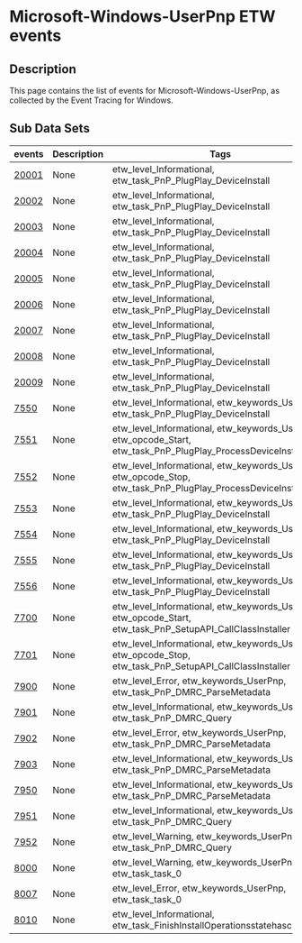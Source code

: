 # Microsoft-Windows-UserPnp ETW events

## Description
This page contains the list of events for Microsoft-Windows-UserPnp, as collected by the Event Tracing for Windows.

## Sub Data Sets
|events|Description|Tags|
|---|---|---|
|[20001](events/event-20001.md)|None|etw_level_Informational, etw_task_PnP_PlugPlay_DeviceInstall|
|[20002](events/event-20002.md)|None|etw_level_Informational, etw_task_PnP_PlugPlay_DeviceInstall|
|[20003](events/event-20003.md)|None|etw_level_Informational, etw_task_PnP_PlugPlay_DeviceInstall|
|[20004](events/event-20004.md)|None|etw_level_Informational, etw_task_PnP_PlugPlay_DeviceInstall|
|[20005](events/event-20005.md)|None|etw_level_Informational, etw_task_PnP_PlugPlay_DeviceInstall|
|[20006](events/event-20006.md)|None|etw_level_Informational, etw_task_PnP_PlugPlay_DeviceInstall|
|[20007](events/event-20007.md)|None|etw_level_Informational, etw_task_PnP_PlugPlay_DeviceInstall|
|[20008](events/event-20008.md)|None|etw_level_Informational, etw_task_PnP_PlugPlay_DeviceInstall|
|[20009](events/event-20009.md)|None|etw_level_Informational, etw_task_PnP_PlugPlay_DeviceInstall|
|[7550](events/event-7550.md)|None|etw_level_Informational, etw_keywords_UserPnp, etw_task_PnP_PlugPlay_DeviceInstall|
|[7551](events/event-7551.md)|None|etw_level_Informational, etw_keywords_UserPnp, etw_opcode_Start, etw_task_PnP_PlugPlay_ProcessDeviceInstallBatch|
|[7552](events/event-7552.md)|None|etw_level_Informational, etw_keywords_UserPnp, etw_opcode_Stop, etw_task_PnP_PlugPlay_ProcessDeviceInstallBatch|
|[7553](events/event-7553.md)|None|etw_level_Informational, etw_keywords_UserPnp, etw_task_PnP_PlugPlay_DeviceInstall|
|[7554](events/event-7554.md)|None|etw_level_Informational, etw_keywords_UserPnp, etw_task_PnP_PlugPlay_DeviceInstall|
|[7555](events/event-7555.md)|None|etw_level_Informational, etw_keywords_UserPnp, etw_task_PnP_PlugPlay_DeviceInstall|
|[7556](events/event-7556.md)|None|etw_level_Informational, etw_keywords_UserPnp, etw_task_PnP_PlugPlay_DeviceInstall|
|[7700](events/event-7700.md)|None|etw_level_Informational, etw_keywords_UserPnp, etw_opcode_Start, etw_task_PnP_SetupAPI_CallClassInstaller|
|[7701](events/event-7701.md)|None|etw_level_Informational, etw_keywords_UserPnp, etw_opcode_Stop, etw_task_PnP_SetupAPI_CallClassInstaller|
|[7900](events/event-7900.md)|None|etw_level_Error, etw_keywords_UserPnp, etw_task_PnP_DMRC_ParseMetadata|
|[7901](events/event-7901.md)|None|etw_level_Informational, etw_keywords_UserPnp, etw_task_PnP_DMRC_Query|
|[7902](events/event-7902.md)|None|etw_level_Error, etw_keywords_UserPnp, etw_task_PnP_DMRC_ParseMetadata|
|[7903](events/event-7903.md)|None|etw_level_Informational, etw_keywords_UserPnp, etw_task_PnP_DMRC_ParseMetadata|
|[7950](events/event-7950.md)|None|etw_level_Informational, etw_keywords_UserPnp, etw_task_PnP_DMRC_ParseMetadata|
|[7951](events/event-7951.md)|None|etw_level_Informational, etw_keywords_UserPnp, etw_task_PnP_DMRC_Query|
|[7952](events/event-7952.md)|None|etw_level_Warning, etw_keywords_UserPnp, etw_task_PnP_DMRC_Query|
|[8000](events/event-8000.md)|None|etw_level_Warning, etw_keywords_UserPnp, etw_task_task_0|
|[8007](events/event-8007.md)|None|etw_level_Error, etw_keywords_UserPnp, etw_task_task_0|
|[8010](events/event-8010.md)|None|etw_level_Informational, etw_task_FinishInstallOperationsstatehaschanged.|
